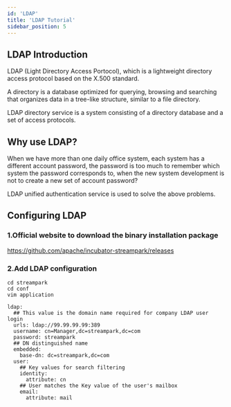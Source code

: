 ```yaml
---
id: 'LDAP'
title: 'LDAP Tutorial'
sidebar_position: 5
---
```


## LDAP Introduction

LDAP (Light Directory Access Portocol), which is a lightweight directory access protocol based on the X.500 standard.

A directory is a database optimized for querying, browsing and searching that organizes data in a tree-like structure, similar to a file directory.

LDAP directory service is a system consisting of a directory database and a set of access protocols.

## Why use LDAP?

When we have more than one daily office system, each system has a different account password, the password is too much to remember which system the password corresponds to, when the new system development is not to create a new set of account password?

LDAP unified authentication service is used to solve the above problems.

## Configuring LDAP

### 1.Official website to download the binary installation package

https://github.com/apache/incubator-streampark/releases

### 2.Add LDAP configuration
```
cd streampark
cd conf
vim application
```

```
ldap:
  ## This value is the domain name required for company LDAP user login
  urls: ldap://99.99.99.99:389
  username: cn=Manager,dc=streampark,dc=com
  password: streampark
  ## DN distinguished name
  embedded:
    base-dn: dc=streampark,dc=com
  user:
    ## Key values for search filtering
    identity:
      attribute: cn
    ## User matches the Key value of the user's mailbox
    email:
      attribute: mail
```